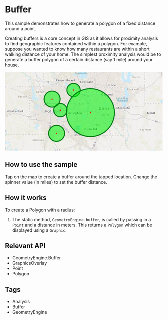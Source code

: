 <h1>Buffer</h1>

<p>This sample demonstrates how to generate a polygon of a fixed distance around a point.</p>

<p>Creating buffers is a core concept in GIS as it allows for proximity analysis to find geographic features contained 
within a polygon. For example, suppose you wanted to know how many restaurants are within a short walking distance of
 your home. The simplest proximity analysis would be to generate a buffer polygon of a certain distance 
 (say 1 mile) around your house.</p>

<p><img src="Buffer.png"></p>

<h2>How to use the sample</h2>
<p>Tap on the map to create a buffer around the tapped location. Change the spinner value (in miles) to set the 
buffer distance.</p>

<h2>How it works</h2>
<p>To create a Polygon with a radius:</p>
<ol>
<li>The static method, <code>GeometryEngine.buffer</code>, is called by passing in a <code>Point</code> and a distance
 in meters. This returns a <code>Polygon</code> which can be displayed using a <code>Graphic</code>.</li>
</ol>

<h2>Relevant API</h2>
<ul>
<li>GeometryEngine.Buffer</li>
<li>GraphicsOverlay</li>
<li>Point</li>
<li>Polygon</li>
</ul>

<h2>Tags</h2>
<ul>
<li>Analysis</li>
<li>Buffer</li>
<li>GeometryEngine</li>
</ul>
